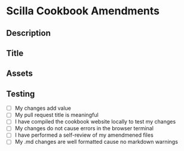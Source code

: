 # Scilla Cookbook Amendments

## Description

<!-- Please include a summary of the changes. A bulletpoint list of topics covered or pages changed will suffice.
 -->
## Title

<!-- The title of your pull request should follow the standard:

[docs] create `example` page
[docs] update `example` section
[docs] delete `example` image

[docs] create scilla dex page
[docs] update zilliqa-js call contract section
[docs] delete unused images
 -->
## Assets

<!-- Images should be `.png` and be less than 15kb in size

Images should be compressed using tinypng.com -->

## Testing

- [ ] My changes add value
- [ ] My pull request title is meaningful
- [ ] I have compiled the cookbook website locally to test my changes
- [ ] My changes do not cause errors in the browser terminal
- [ ] I have performed a self-review of my amendmened files
- [ ] My .md changes are well formatted cause no markdown warnings
